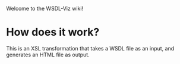 Welcome to the WSDL-Viz wiki!

# How does it work?
This is an XSL transformation that takes a WSDL file as an input, and generates an HTML file as output.


